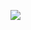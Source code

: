 <!--
id: 46962310226
link: http://tumblr.atmos.org/post/46962310226
slug: 
date: Tue Apr 02 2013 14:02:40 GMT-0700 (PDT)
publish: 2013-04-02
tags: 
title: 
-->


![](http://25.media.tumblr.com/8b2b4e1b897d8751c69058e2e5709a21/tumblr_mknbsgfSN31qz4sngo1_1280.jpg)

